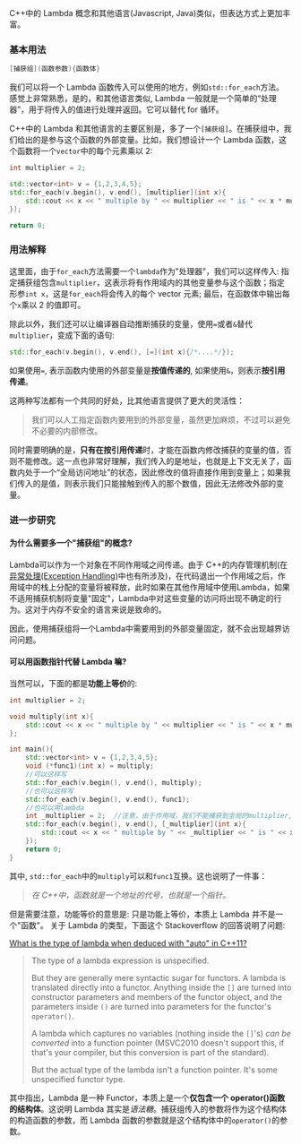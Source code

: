 C++中的 Lambda 概念和其他语言(Javascript, Java)类似，但表达方式上更加丰富。

### 基本用法

```c++
[捕获组](函数参数){函数体}
```

我们可以将一个 Lambda 函数传入可以使用的地方，例如`std::for_each`方法。
感觉上非常熟悉，是的，和其他语言类似, Lambda 一般就是一个简单的“处理器”，用于将传入的值进行处理并返回。它可以替代 for 循环。

C++中的 Lambda 和其他语言的主要区别是，多了一个`[捕获组]`。在捕获组中，我们给出的是参与这个函数的外部变量。比如，我们想设计一个 Lambda 函数，这个函数将一个`vector`中的每个元素乘以 2:

```c++
int multiplier = 2;

std::vector<int> v = {1,2,3,4,5};
std::for_each(v.begin(), v.end(), [multiplier](int x){
    std::cout << x << " multiple by " << multiplier << " is " << x * multiplier << std::endl;
});

return 0;
```

### 用法解释

这里面，由于`for_each`方法需要一个`lambda`作为"处理器"，我们可以这样传入: 指定捕获组包含`multiplier`，这表示将有作用域内的其他变量参与这个函数；指定形参`int x`，这是`for_each`将会传入的每个 vector 元素; 最后，在函数体中输出每个`x`乘以 2 的值即可。

除此以外，我们还可以让编译器自动推断捕获的变量，使用`=`或者`&`替代`multiplier`，变成下面的语句:

```c++
std::for_each(v.begin(), v.end(), [=](int x){/*....*/});
```

如果使用`=`, 表示函数内使用的外部变量是**按值传递的**, 如果使用`&`，则表示**按引用传递**。

这两种写法都有一个共同的好处，比其他语言提供了更大的灵活性：

> 我们可以人工指定函数内要用到的外部变量，虽然更加麻烦，不过可以避免不必要的内部修改。

同时需要明确的是，**只有在按引用传递**时，才能在函数内修改捕获的变量的值，否则不能修改。这一点也非常好理解，我们传入的是地址，也就是上下文无关了，函数内处于一个“全局访问地址”的状态，因此修改的值将直接作用到变量上；如果我们传入的是值，则表示我们只能接触到传入的那个数值，因此无法修改外部的变量。

### 进一步研究

#### 为什么需要多一个"捕获组"的概念?

Lambda可以作为一个对象在不同作用域之间传递。由于 C++的内存管理机制(在[异常处理(Exception Handling)](<异常处理(Exception%20Handling).md>)中也有所涉及)，在代码退出一个作用域之后，作用域中的栈上分配的变量将被释放，此时如果在其他作用域中使用Lambda，如果不适用捕获机制将变量"固定"，Lambda中对这些变量的访问将出现不确定的行为。这对于内存不安全的语言来说是致命的。

因此，使用捕获组将一个Lambda中需要用到的外部变量固定，就不会出现越界访问问题。

#### 可以用函数指针代替 Lambda 嘛?

当然可以，下面的都是**功能上等价**的:

```c++
int multiplier = 2;

void multiply(int x){
    std::cout << x << " multiple by " << multiplier << " is " << x * multiplier << std::endl;
};

int main(){
    std::vector<int> v = {1,2,3,4,5};
    void (*func1)(int x) = multiply;
    //可以这样写
    std::for_each(v.begin(), v.end(), multiply);
    //也可以这样写
    std::for_each(v.begin(), v.end(), func1);
    //也可以用lambda
    int _multiplier = 2;  //注意，由于作用域，我们不能捕获到全局的multiplier, 需要捕获同一个作用域中的变量，这里作为演示我们创建一个作用域内的变量。
    std::for_each(v.begin(), v.end(), [_multiplier](int x){
	    std::cout << x << " multiple by " << _multiplier << " is " << x * _multiplier << std::endl;
    });
    return 0;
}
```

其中, `std::for_each`中的`multiply`可以和`func1`互换。这也说明了一件事：

> _在 C++中，函数就是一个地址的代号，也就是一个指针。_

但是需要注意，功能等价的意思是: 只是功能上等价，本质上 Lambda 并不是一个"函数"。
关于 Lambda 的类型，下面这个 Stackoverflow 的回答说明了问题:

[What is the type of lambda when deduced with "auto" in C++11?](https://stackoverflow.com/questions/7951377/what-is-the-type-of-lambda-when-deduced-with-auto-in-c11)

> The type of a lambda expression is unspecified.
>
> But they are generally mere syntactic sugar for functors. A lambda is translated directly into a functor. Anything inside the `[]` are turned into constructor parameters and members of the functor object, and the parameters inside `()` are turned into parameters for the functor's `operator()`.
>
> A lambda which captures no variables (nothing inside the `[]`'s) _can be converted_ into a function pointer (MSVC2010 doesn't support this, if that's your compiler, but this conversion is part of the standard).
>
> But the actual type of the lambda isn't a function pointer. It's some unspecified functor type.

其中指出，Lambda 是一种 Functor，本质上是一个**仅包含一个 operator()函数的结构体**。这说明 Lambda 其实是*语法糖*。捕获组传入的参数将作为这个结构体的构造函数的参数，而 Lambda 函数的参数就是这个结构体中的`operator()`的参数。
